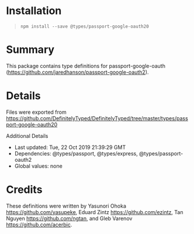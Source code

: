 # Installation
> `npm install --save @types/passport-google-oauth20`

# Summary
This package contains type definitions for passport-google-oauth (https://github.com/jaredhanson/passport-google-oauth2).

# Details
Files were exported from https://github.com/DefinitelyTyped/DefinitelyTyped/tree/master/types/passport-google-oauth20

Additional Details
 * Last updated: Tue, 22 Oct 2019 21:39:29 GMT
 * Dependencies: @types/passport, @types/express, @types/passport-oauth2
 * Global values: none

# Credits
These definitions were written by Yasunori Ohoka <https://github.com/yasupeke>, Eduard Zintz <https://github.com/ezintz>, Tan Nguyen <https://github.com/ngtan>, and Gleb Varenov <https://github.com/acerbic>.
